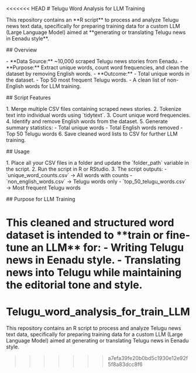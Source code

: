 <<<<<<< HEAD
\# Telugu Word Analysis for LLM Training

This repository contains an \*\*R script\*\* to process and analyze
Telugu news text data, specifically for preparing training data for a
custom LLM (Large Language Model) aimed at \*\*generating or translating
Telugu news in Eenadu style\*\*.

\## Overview

\- \*\*Data Source:\*\* \~10,000 scraped Telugu news stories from
Eenadu.  - \*\*Purpose:\*\* Extract unique words, count word
frequencies, and clean the dataset by removing English words.  -
\*\*Outcome:\*\*  - Total unique words in the dataset.  - Top 50 most
frequent Telugu words.  - A clean list of non-English words for LLM
training.

\## Script Features

1\. Merge multiple CSV files containing scraped news stories. 2.
Tokenize text into individual words using \`tidytext\`. 3. Count unique
word frequencies. 4. Identify and remove English words from the dataset.
5. Generate summary statistics:  - Total unique words  - Total English
words removed  - Top 50 Telugu words 6. Save cleaned word lists to CSV
for further LLM training.

\## Usage

1\. Place all your CSV files in a folder and update the \`folder_path\`
variable in the script. 2. Run the script in R or RStudio. 3. The script
outputs:  - \`unique_word_counts.csv\` → All words with counts  -
\`non_english_words.csv\` → Telugu words only  -
\`top_50_telugu_words.csv\` → Most frequent Telugu words

\## Purpose for LLM Training

This cleaned and structured word dataset is intended to \*\*train or
fine-tune an LLM\*\* for:  - Writing Telugu news in Eenadu style.  -
Translating news into Telugu while maintaining the editorial tone and
style.
=======
# Telugu_word_analysis_for_train_LLM
This repository contains an R script to process and analyze Telugu news text data, specifically for preparing training data for a custom LLM (Large Language Model) aimed at generating or translating Telugu news in Eenadu style.
>>>>>>> a7efa39fe20b0bd5c1930e12e92f5f8a83dcc8f6
